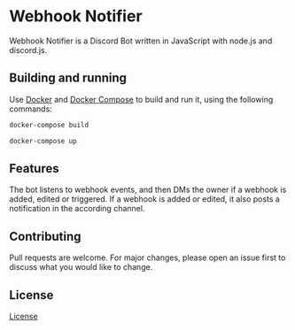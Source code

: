 # Webhook Notifier

Webhook Notifier is a Discord Bot written in JavaScript with node.js and discord.js.

## Building and running

Use [Docker](https://www.docker.com/) and [Docker Compose](https://docs.docker.com/compose/) to build and run it, using the following commands:

```bash
docker-compose build
```

```bash
docker-compose up
```

## Features

The bot listens to webhook events, and then DMs the owner if a webhook is added, edited or triggered. If a webhook is added or edited, it also posts a notification in the according channel.

## Contributing

Pull requests are welcome. For major changes, please open an issue first to discuss what you would like to change.

## License

[License](https://github.com/MoaufmKlo/webhook-notifier/blob/master/LICENSE)

